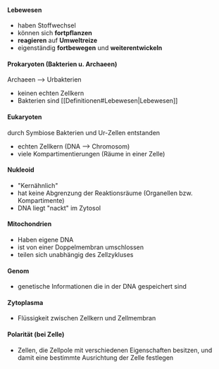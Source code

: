 #### Lebewesen
- haben Stoffwechsel 
- können sich **fortpflanzen**
- **reagieren** auf **Umweltreize**
- eigenständig **fortbewegen** und **weiterentwickeln**  

#### Prokaryoten (Bakterien u. Archaeen)
Archaeen --> Urbakterien 
- keinen echten Zellkern 
- Bakterien sind [[Definitionen#Lebewesen|Lebewesen]]

#### Eukaryoten
durch Symbiose Bakterien und Ur-Zellen entstanden
- echten Zellkern (DNA --> Chromosom)
- viele Kompartimentierungen (Räume in einer Zelle)

#### Nukleoid
- "Kernähnlich"
- hat keine Abgrenzung der Reaktionsräume (Organellen bzw. Kompartimente)
- DNA liegt "nackt" im Zytosol 

#### Mitochondrien
- Haben eigene DNA 
- ist von einer Doppelmembran umschlossen 
- teilen sich unabhängig des Zellzykluses  
#### Genom
- genetische Informationen die in der DNA gespeichert sind 

#### Zytoplasma 
-  Flüssigkeit zwischen Zellkern und Zellmembran 

#### Polarität (bei Zelle)
- Zellen, die Zellpole mit verschiedenen Eigenschaften besitzen, 
  und damit eine bestimmte Ausrichtung der Zelle festlegen